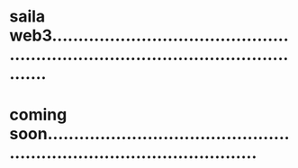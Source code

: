 # saila web3.........................................................................................................
# coming soon.............................................................................................
